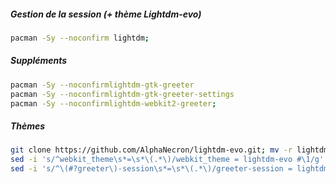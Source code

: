 ##### Gestion de la session (+ thème Lightdm-evo)
```bash
pacman -Sy --noconfirm lightdm;
```

##### Suppléments
```bash
pacman -Sy --noconfirmlightdm-gtk-greeter
pacman -Sy --noconfirmlightdm-gtk-greeter-settings
pacman -Sy --noconfirmlightdm-webkit2-greeter;
```

##### Thèmes 
```bash
git clone https://github.com/AlphaNecron/lightdm-evo.git; mv -r lightdm-evo /usr/share/lightdm-webkit/themes/lightdm-evo;
sed -i 's/^webkit_theme\s*=\s*\(.*\)/webkit_theme = lightdm-evo #\1/g' /etc/lightdm/lightdm-webkit2-greeter.conf;
sed -i 's/^\(#?greeter\)-session\s*=\s*\(.*\)/greeter-session = lightdm-webkit2-greeter #\1/ #\2g' /etc/lightdm/lightdm.conf;
```

